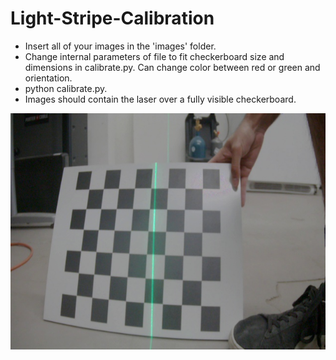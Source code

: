 # Light-Stripe-Calibration

- Insert all of your images in the 'images' folder.  
- Change internal parameters of file to fit checkerboard size and dimensions in calibrate.py. Can change color between red or green and orientation.  
- python calibrate.py.  
- Images should contain the laser over a fully visible checkerboard.  

![Image](sample.jpg)
